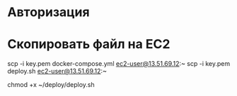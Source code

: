 # Авторизация



# Скопировать файл на EC2

scp -i key.pem docker-compose.yml ec2-user@13.51.69.12:~
scp -i key.pem deploy.sh ec2-user@13.51.69.12:~

chmod +x ~/deploy/deploy.sh
